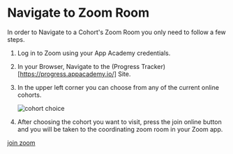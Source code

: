 # Navigate to Zoom Room

In order to Navigate to a Cohort's Zoom Room you only need to follow a few steps.

1. Log in to Zoom using your App Academy credentials.
2. In your Browser, Navigate to the (Progress Tracker)[https://progress.appacademy.io/] Site.
3. In the upper left corner you can choose from any of the current online cohorts.

   ![cohort choice][progress-tracker-1]

4. After choosing the cohort you want to visit, press the join online button and you will be taken to the coordinating zoom room in your Zoom app.

[join zoom][join-zoom]

[join-zoom]: https://github.com/jdrichardsappacad/AppAcademy-Online-Onboarding-Instruction-Guide/blob/master/assets/progress-tracker-2.png
[progress-tracker-1]: https://github.com/jdrichardsappacad/AppAcademy-Online-Onboarding-Instruction-Guide/blob/master/assets/progress-tracker-1.png
[progress-tracker-2]: https://github.com/jdrichardsappacad/AppAcademy-Online-Onboarding-Instruction-Guide/blob/master/assets/progress-tracker-2.png
[progress-tracker-join-zoom]: https://aa-onboarding.s3.amazonaws.com/progress-tracker-1.png
